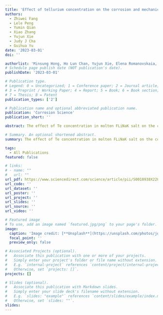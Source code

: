 ```yaml
---
title: 'Effect of tellurium concentration on the corrosion and mechanical properties of 304 stainless steel in molten FLiNaK salt'
authors:
  - Zhiwei Fang
  - Lele Peng
  - Yumin Qian
  - Xiao Zhang
  - Yujun Xie
  - Judy J Cha
  - Guihua Yu
date: '2023-03-01'
doi: ''

authorlist: 'Minsung Hong, Ho Lun Chan, Yujun Xie, Elena Romanovskaia, John R Scully, Peter Hosemann'
# Schedule page publish date (NOT publication's date).
publishDate: '2023-03-01'

# Publication type.
# Legend: 0 = Uncategorized; 1 = Conference paper; 2 = Journal article;
# 3 = Preprint / Working Paper; 4 = Report; 5 = Book; 6 = Book section;
# 7 = Thesis; 8 = Patent
publication_types: ['2']

# Publication name and optional abbreviated publication name.
publication: 'Corrosion Science'
publication_short: ''

abstract: The effect of Te concentration in molten FLiNaK salt on the corrosion and mechanical properties of 304 stainless steel was investigated. The corrosion depth of samples after the immersion tests for 48 h at 600 ℃ decreased with increasing Te concentration. Likewise, the sample after the immersion test containing 1.0 wt% of Te (1.0 wt% Te sample) showed less reduction in mechanical properties than the 0.1 wt% Te sample. We hypothesize that the condition for a Cr-oxide layer that has the protective property is fulfilled underneath the Ni-Fe rich layer which is formed by the selective leaching of Cr.

# Summary. An optional shortened abstract.
summary: The effect of Te concentration in molten FLiNaK salt on the corrosion and mechanical properties of 304 stainless steel was investigated...

tags:
  - All Publications
featured: false

# links:
# - name: ""
#   url: ""
url_pdf: https://www.sciencedirect.com/science/article/pii/S0010938X22008319
url_code: ''
url_dataset: ''
url_poster: ''
url_project: ''
url_slides: ''
url_source: ''
url_video: ''

# Featured image
# To use, add an image named `featured.jpg/png` to your page's folder.
image:
  caption: 'Image credit: [**Unsplash**](https://unsplash.com/photos/jdD8gXaTZsc)'
  focal_point: ''
  preview_only: false

# Associated Projects (optional).
#   Associate this publication with one or more of your projects.
#   Simply enter your project's folder or file name without extension.
#   E.g. `internal-project` references `content/project/internal-project/index.md`.
#   Otherwise, set `projects: []`.
projects: []

# Slides (optional).
#   Associate this publication with Markdown slides.
#   Simply enter your slide deck's filename without extension.
#   E.g. `slides: "example"` references `content/slides/example/index.md`.
#   Otherwise, set `slides: ""`.
slides:
---
```

